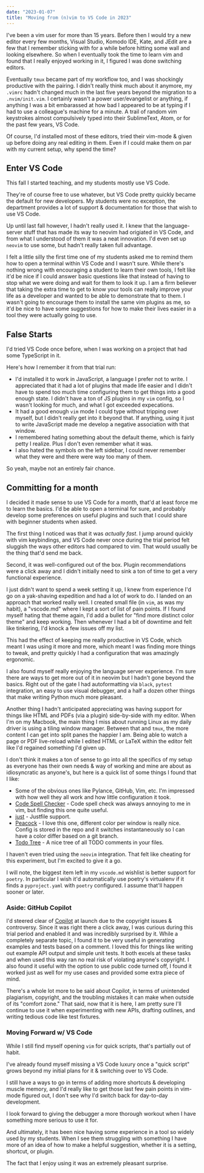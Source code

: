 ```yaml
---
date: "2023-01-07"
title: "Moving from (n)vim to VS Code in 2023"
---
```


I've been a vim user for more than 15 years. Before then I would try a new editor every few months, Visual Studio, Komodo IDE, Kate, and JEdit are a few that I remember sticking with for a while before hitting some wall and looking elsewhere. So when I eventually took the time to learn vim and found that I really enjoyed working in it, I figured I was done switching editors.

Eventually `tmux` became part of my workflow too, and I was shockingly productive with the pairing. I didn't really think much about it anymore, my `.vimrc` hadn't changed much in the last five years beyond the migration to a `.nvim/init.vim`. I certainly wasn't a power user/evangelist or anything, if anything I was a bit embarassed at how bad I appeared to be at typing if I had to use a colleague's machine for a minute. A trail of random vim keystrokes almost compulsively typed into their SublimeText, Atom, or for the past few years, VS Code.

Of course, I'd installed most of these editors, tried their vim-mode & given up before doing any real editing in them. Even if I could make them on par with my current setup, why spend the time?

## Enter VS Code

This fall I started teaching, and my students mostly use VS Code.

They're of course free to use whatever, but VS Code pretty quickly became the default for new developers. My students were no exception, the department provides a lot of support & documentation for those that wish to use VS Code.

Up until last fall however, I hadn't really used it. I knew that the language-server stuff that has made its way to neovim had origiated in VS Code, and from what I understood of them it was a neat innovation. I'd even set up `neovim` to use some, but hadn't really taken full advantage.

I felt a little silly the first time one of my students asked me to remind them how to open a terminal within VS Code and I wasn't sure.
While there's nothing wrong with encouraging a student to learn their own tools, I felt like it'd be nice if I could answer basic questions like that instead of having to stop what we were doing and wait for them to look it up.
I am a firm believer that taking the extra time to get to know your tools can really improve your life as a developer and wanted to be able to demonstrate that to them.
I wasn't going to encourage them to install the same vim plugins as me, so it'd be nice to have some suggestions for how to make their lives easier in a tool they were actually going to use.

## False Starts

I'd tried VS Code once before, when I was working on a project that had some TypeScript in it.

Here's how I remember it from that trial run:

- I'd installed it to work in JavaScript, a language I prefer not to write. I appreciated that it had a lot of plugins that made life easier and I didn't have to spend too much time configuring them to get things into a good enough state.  I didn't have a ton of JS plugins in my `vim` config, so I wasn't looking for much, and what I got exceeded expecations.
- It had a good enough `vim` mode I could type without tripping over myself, but I didn't really get into it beyond that. If anything, using it just to write JavaScript made me develop a negative association with that window.
- I remembered hating something about the default theme, which is fairly petty I realize. Plus I don't even remember what it was.
- I also hated the symbols on the left sidebar, I could never remember what they were and there were way too many of them.

So yeah, maybe not an entirely fair chance.

## Committing for a month

I decided it made sense to use VS Code for a month, that'd at least force me to learn the basics. I'd be able to open a terminal for sure, and probably develop some preferences on useful plugins and such that I could share with beginner students when asked.

The first thing I noticed was that it was *actually fast*. I jump around quickly with vim keybindings, and VS Code never once during the trial period felt sluggish the ways other editors had compared to vim. That would usually be the thing that'd send me back.

Second, it was well-configured out of the box. Plugin recommendations were a click away and I didn't initially need to sink a ton of time to get a very functional experience.

I just didn't want to spend a week setting it up, I knew from experience I'd go on a yak-shaving expedition and had a lot of work to do.
I landed on an approach that worked really well.
I created small file (in `vim`, as was my habit), a "vscode.md" where I kept a sort of list of pain points. If I found myself hating that theme again, I'd add a bullet for "find more distinct color theme" and keep working.
Then whenever I had a bit of downtime and felt like tinkering, I'd knock a few issues off my list.

This had the effect of keeping me really productive in VS Code, which meant I was using it more and more, which meant I was finding more things to tweak, and pretty quickly I had a configuration that was amazingly ergonomic.

I also found myself really enjoying the language server experience. I'm sure there are ways to get more out of it in neovim but I hadn't gone beyond the basics. Right out of the gate I had autoformatting via `black`, `pytest` integration, an easy to use visual debugger, and a half a dozen other things that make writing Python much more pleasant.

Another thing I hadn't anticipated appreciating was having support for things like HTML and PDFs (via a plugin) side-by-side with my editor.  When I'm on my Macbook, the main thing I miss about running Linux as my daily driver is using a tiling window manager.  Between that and `tmux`, the more content I can get into split panes the happier I am.  Being able to watch a page or PDF live-reload while I edited HTML or LaTeX within the editor felt like I'd regained something I'd given up.

I don't think it makes a ton of sense to go into all the specifics of my setup as everyone has their own needs & way of working and mine are about as idiosyncratic as anyone's, but here is a quick list of some things I found that I like:

- Some of the obvious ones like Pylance, GitHub, Vim, etc.  I'm impressed with how well they all work and how little configuration it took.
- [Code Spell Checker](https://marketplace.visualstudio.com/items?itemName=streetsidesoftware.code-spell-checker) - Code spell check was always annoying to me in vim, but finding this one quite useful.
- [just](https://marketplace.visualstudio.com/items?itemName=kokakiwi.vscode-just) - Justfile support.
- [Peacock](https://marketplace.visualstudio.com/items?itemName=johnpapa.vscode-peacock) - I love this one, different color per window is really nice. Config is stored in the repo and it switches instantaneously so I can have a color differ based on a git branch.
- [Todo Tree](https://marketplace.visualstudio.com/items?itemName=Gruntfuggly.todo-tree) - A nice tree of all TODO comments in your files.

I haven't even tried using the `neovim` integration.  That felt like cheating for this experiment, but I'm excited to give it a go.

I will note, the biggest item left in my `vscode.md` wishlist is better support for `poetry`. In particular I wish it'd automatically use poetry's virtualenv if it finds a `pyproject.yaml` with `poetry` configured. I assume that'll happen sooner or later.

### Aside: GitHub Copilot

I'd steered clear of [Copilot](https://github.com/features/copilot) at launch due to the copyright issues & controversy.
Since it was right there a click away, I was curious during this trial period and enabled it and was incredibly surprised by it.
While a completely separate topic, I found it to be very useful in generating examples and tests based on a comment.  I loved this for things like writing out example API output and simple unit tests. It both excels at these tasks and when used this way ran no real risk of violating anyone's copyright.
I also found it useful with the option to use public code turned off, I found it worked just as well for my use cases and provided some extra piece of mind.

There's a whole lot more to be said about Copilot, in terms of unintended plagiarism, copyright, and the troubling mistakes it can make when outside of its "comfort zone."
That said, now that it is here, I am pretty sure I'll continue to use it when experimenting with new APIs, drafting outlines, and writing tedious code like test fixtures.

### Moving Forward w/ VS Code

While I still find myself opening `vim` for quick scripts, that's partially out of habit.

I've already found myself missing a VS Code luxury once a "quick script" grows beyond my initial plans for it & switching over to VS Code.

I still have a ways to go in terms of adding more shortcuts & developing muscle memory, and I'd really like to get those last few pain points in vim-mode figured out, I don't see why I'd switch back for day-to-day development.

I look forward to giving the debugger a more thorough workout when I have something more serious to use it for.

And ultimately, it has been nice having some experience in a tool so widely used by my students. When I see them struggling with something I have more of an idea of how to make a helpful suggestion, whether it is a setting, shortcut, or plugin.

The fact that I enjoy using it was an extremely pleasant surprise.
